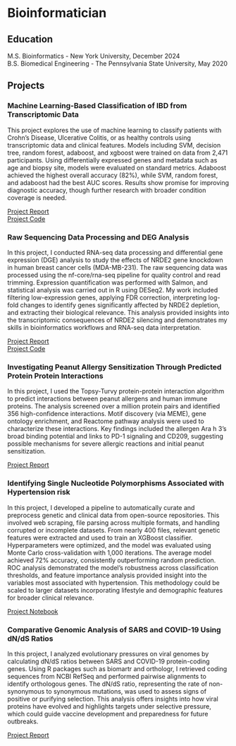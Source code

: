 # Bioinformatician

## Education
M.S. Bioinformatics - New York University, December 2024  
B.S. Biomedical Engineering - The Pennsylvania State University, May 2020  

## Projects  

### Machine Learning-Based Classification of IBD from Transcriptomic Data 

This project explores the use of machine learning to classify patients with Crohn’s Disease, Ulcerative Colitis, or as healthy controls using transcriptomic data and clinical features. Models including SVM, decision tree, random forest, adaboost, and xgboost were trained on data from 2,471 participants. Using differentially expressed genes and metadata such as age and biopsy site, models were evaluated on standard metrics. Adaboost achieved the highest overall accuracy (82%), while SVM, random forest, and adaboost had the best AUC scores. Results show promise for improving diagnostic accuracy, though further research with broader condition coverage is needed.

[Project Report](IBD_Classifier_Final_Report.pdf)   
[Project Code](IBD_Classifier_code.pdf)

### Raw Sequencing Data Processing and DEG Analysis  

In this project, I conducted RNA-seq data processing and differential gene expression (DGE) analysis to study the effects of NRDE2 gene knockdown in human breast cancer cells (MDA-MB-231). The raw sequencing data was processed using the nf-core/rna-seq pipeline for quality control and read trimming. Expression quantification was performed with Salmon, and statistical analysis was carried out in R using DESeq2. My work included filtering low-expression genes, applying FDR correction, interpreting log-fold changes to identify genes significantly affected by NRDE2 depletion, and extracting their biological relevance. This analysis provided insights into the transcriptomic consequences of NRDE2 silencing and demonstrates my skills in bioinformatics workflows and RNA-seq data interpretation.  

[Project Report](NGS_Final_Project_Report.pdf)  
[Project Code](NGS_Final_Project_code.pdf)  

### Investigating Peanut Allergy Sensitization Through Predicted Protein Protein Interactions 

In this project, I used the Topsy-Turvy protein-protein interaction algorithm to predict interactions between peanut allergens and human immune proteins. The analysis screened over a million protein pairs and identified 356 high-confidence interactions. Motif discovery (via MEME), gene ontology enrichment, and Reactome pathway analysis were used to characterize these interactions. Key findings included the allergen Ara h 3’s broad binding potential and links to PD-1 signaling and CD209, suggesting possible mechanisms for severe allergic reactions and initial peanut sensitization.

[Project Report](Proteomics_Final_Project_report.pdf)

### Identifying Single Nucleotide Polymorphisms Associated with Hypertension risk

In this project, I developed a pipeline to automatically curate and preprocess genetic and clinical data from open-source repositories. This involved web scraping, file parsing across multiple formats, and handling corrupted or incomplete datasets. From nearly 400 files, relevant genetic features were extracted and used to train an XGBoost classifier. Hyperparameters were optimized, and the model was evaluated using Monte Carlo cross-validation with 1,000 iterations. The average model achieved 72% accuracy, consistently outperforming random prediction. ROC analysis demonstrated the model’s robustness across classification thresholds, and feature importance analysis provided insight into the variables most associated with hypertension. This methodology could be scaled to larger datasets incorporating lifestyle and demographic features for broader clinical relevance.  

[Project Notebook](Capstone_Final_draft.ipynb)

### Comparative Genomic Analysis of SARS and COVID-19 Using dN/dS Ratios  

In this project, I analyzed evolutionary pressures on viral genomes by calculating dN/dS ratios between SARS and COVID-19 protein-coding genes. Using R packages such as biomartr and orthologr, I retrieved coding sequences from NCBI RefSeq and performed pairwise alignments to identify orthologous genes. The dN/dS ratio, representing the rate of non-synonymous to synonymous mutations, was used to assess signs of positive or purifying selection. This analysis offers insights into how viral proteins have evolved and highlights targets under selective pressure, which could guide vaccine development and preparedness for future outbreaks.

[Project Report](Viral_evolutionary_predictions_report.pdf)



